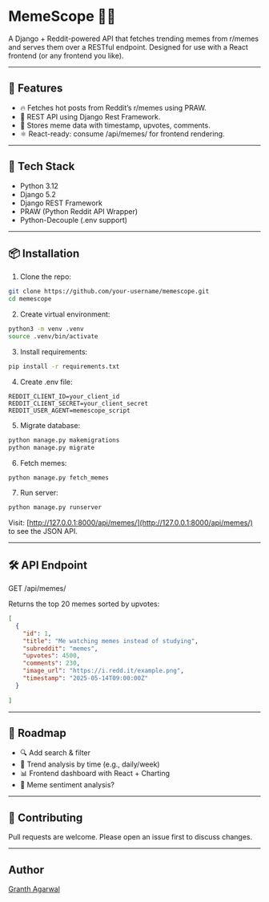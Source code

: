 # MemeScope 🧠🔥

A Django + Reddit-powered API that fetches trending memes from r/memes and serves them over a RESTful endpoint. Designed for use with a React frontend (or any frontend you like).

---
## 🚀 Features

* 🔥 Fetches hot posts from Reddit’s r/memes using PRAW.
* 🧰 REST API using Django Rest Framework.
* 📅 Stores meme data with timestamp, upvotes, comments.
* ⚛️ React-ready: consume /api/memes/ for frontend rendering.
---
## 🧱 Tech Stack

* Python 3.12
* Django 5.2
* Django REST Framework
* PRAW (Python Reddit API Wrapper)
* Python-Decouple (.env support)
---
## 📦 Installation

1. Clone the repo:

```bash
git clone https://github.com/your-username/memescope.git
cd memescope
```

2. Create virtual environment:

```bash
python3 -m venv .venv
source .venv/bin/activate
```

3. Install requirements:

```bash
pip install -r requirements.txt
```

4. Create .env file:

```
REDDIT_CLIENT_ID=your_client_id
REDDIT_CLIENT_SECRET=your_client_secret
REDDIT_USER_AGENT=memescope_script
```

5. Migrate database:

```bash
python manage.py makemigrations
python manage.py migrate
```

6. Fetch memes:

```bash
python manage.py fetch_memes
```

7. Run server:

```bash
python manage.py runserver
```

Visit: [http://127.0.0.1:8000/api/memes/](http://127.0.0.1:8000/api/memes/) to see the JSON API.

---
## 🛠 API Endpoint

GET /api/memes/

Returns the top 20 memes sorted by upvotes:

```json
[
  {
    "id": 1,
    "title": "Me watching memes instead of studying",
    "subreddit": "memes",
    "upvotes": 4500,
    "comments": 230,
    "image_url": "https://i.redd.it/example.png",
    "timestamp": "2025-05-14T09:00:00Z"
  }
  
]
```
---
## 🎯 Roadmap

* 🔍 Add search & filter
* 🧮 Trend analysis by time (e.g., daily/week)
* 📊 Frontend dashboard with React + Charting
* 🧠 Meme sentiment analysis?

---
## 🤝 Contributing

Pull requests are welcome. Please open an issue first to discuss changes.

---
## Author
[Granth Agarwal](https://www.github.com/hey-granth)